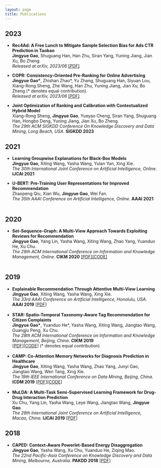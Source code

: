 ```yaml
---
layout: page
title: Publications
---
```


## 2023
- **Rec4Ad: A Free Lunch to Mitigate Sample Selection Bias for Ads CTR Prediction in Taobao**<br>
  **Jingyue Gao**, Shuguang Han, Han Zhu, Siran Yang, Yuning Jiang, Jian Xu, Bo Zheng. <br>
  *Released at arXiv, 2023/06* [[PDF]](https://jygao97.github.io/papers/Rec4Ad_Arxiv.pdf)
  <br>
  
- **COPR: Consistency-Oriented Pre-Ranking for Online Advertising**<br>
  **Jingyue Gao\***, Zhishan Zhao\*, Yu Zhang, Shuguang Han, Siyuan Lou, Xiang-Rong Sheng, Zhe Wang, Han Zhu, Yuning Jiang, Jian Xu, Bo Zheng  (\* denotes equal contribution).<br>
  *Released at arXiv, 2023/06* [[PDF]](https://jygao97.github.io/papers/COPR_Arxiv.pdf)
  <br>
  
- **Joint Optimization of Ranking and Calibration with Contextualized Hybrid Model**<br>
  Xiang-Rong Sheng, **Jingyue Gao**, Yueyao Cheng, Siran Yang, Shuguang Han, Hongbo Deng, Yuning Jiang, Jian Xu, Bo Zheng. <br>
  *The 29th ACM SIGKDD Conference On Knowledge Discovery and Data Mining, Long Beach, USA*. **SIGKDD 2023**
  <br>
  
## 2021
- **Learning Groupwise Explanations for Black-Box Models**<br>
  **Jingyue Gao**, Xiting Wang, Yasha Wang, Yulan Yan, Xing Xie. <br>
  *The 30th International Joint Conference on Artificial Intelligence, Online*. **IJCAI 2021**
  <br>
  
- **U-BERT: Pre-Training User Representations for Improved Recommendation**<br>
  Zhaopeng Qiu, Xian Wu, **Jingyue Gao**, Wei Fan.<br>
  *The 35th AAAI Conference on Artificial Intelligence, Online*. **AAAI 2021**<br> 
  <br>
  
## 2020
- **Set-Sequence-Graph: A Multi-View Approach Towards Exploiting Reviews for Recommendation**<br>
  **Jingyue Gao**, Yang	Lin, Yasha Wang, Xiting	Wang, Zhao	Yang, Yuanduo	He, Xu	Chu.<br>
  *The 29th ACM International Conference on Information and Knowledge Management, Online*. **CIKM 2020** [[PDF]](https://dl.acm.org/doi/10.1145/3340531.3411939)[[CODE]](https://github.com/jygao97/SSG)<br> 
  <br>

## 2019
- **Explainable Recommendation Through Attentive Multi-View Learning**  
  **Jingyue Gao**, Xiting Wang, Yasha Wang, Xing Xie. <br>
  *The 33rd AAAI Conference on Artificial Intelligence, Honolulu, USA*. **AAAI 2019** [[PDF]](https://www.microsoft.com/en-us/research/uploads/prod/2018/10/exrec-aaai-camera-ready.pdf)<br>
  <br>
- **STAR: Spatio-Temporal Taxonomy-Aware Tag Recommendation for Citizen Complaints**<br>
  **Jingyue Gao\***, Yuanduo He\*, Yasha Wang, Xiting Wang, Jiangtao Wang, Guangju Peng, Xu Chu.<br>
  *The 28th ACM International Conference on Information and Knowledge Management, Beijing, China*. **CIKM 2019**<br>
  [[PDF]](https://jygao97.github.io/papers/STAR_CIKM19_CameraReady.pdf)[[CODE]](https://github.com/jygao97/STAR) (\* denotes equal contribution)<br>
  <br>
- **CAMP: Co-Attention Memory Networks for Diagnosis Prediction in Healthcare**<br>
  **Jingyue Gao**, Xiting Wang, Yasha Wang, Zhao Yang, Junyi Gao, Jiangtao Wang, Wen Tang, Xing Xie.<br>
  *The 19th IEEE International Conference on Data Mining, Beijing, China*. **ICDM 2019** 
  [[PDF]](https://jygao97.github.io/papers/CAMP_ICDM19__short_version.pdf)[[CODE]](https://github.com/jygao97/CAMP)<br>
  <br>
- **MuLDA: A Multi-Task Semi-Supervised Learning Framework for Drug-Drug Interaction Prediction**<br>
  Xu Chu, Yang Lin, Yasha Wang, Leye Wang, Jiangtao Wang, **Jingyue Gao**. <br>
  *The 28th International Joint Conference on Artificial Intelligence, Macao, China*. **IJCAI 2019** [[PDF]](https://www.ijcai.org/proceedings/2019/0628.pdf)
  <br>

## 2018
- **CAPED: Context-Aware Powerlet-Based Energy Disaggregation**  
  **Jingyue Gao**, Yasha Wang, Xu Chu, Yuanduo He, Ziqing Mao. <br>
  *The 22nd Pacific-Asia Conference on Knowledge Discovery and Data Mining, Melbourne, Australia*. **PAKDD 2018** [[PDF]](https://link.springer.com/chapter/10.1007/978-3-319-93034-3_19)
